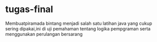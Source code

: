 # tugas-final
Membuatpiramada bintang menjadi salah satu latihan java yang cukup sering dipakai,ini di uji pemahaman tentang logika pempgraman serta menggunakan perulangan bersarang
